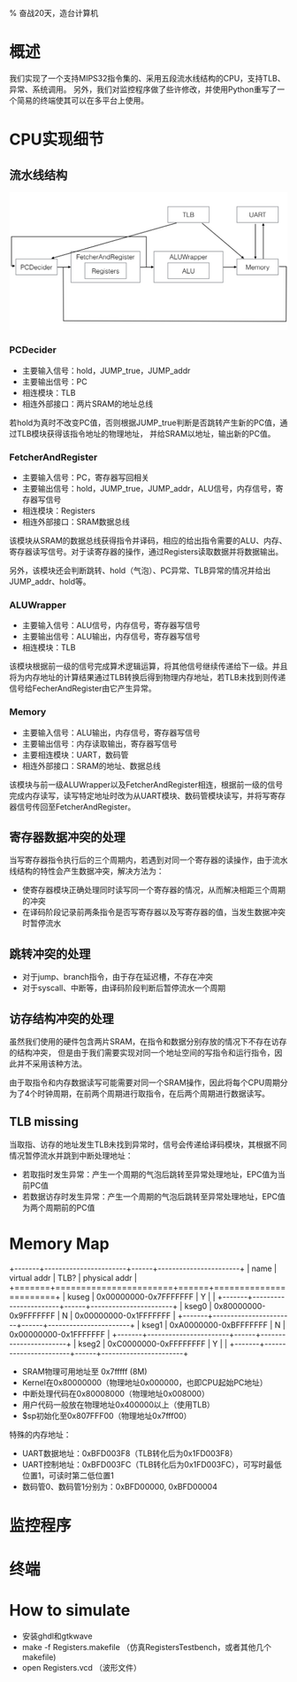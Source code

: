 % 奋战20天，造台计算机

# 概述

我们实现了一个支持MIPS32指令集的、采用五段流水线结构的CPU，支持TLB、异常、系统调用。
另外，我们对监控程序做了些许修改，并使用Python重写了一个简易的终端使其可以在多平台上使用。

# CPU实现细节

## 流水线结构

![](images/arch.jpg)

### PCDecider

- 主要输入信号：hold，JUMP_true，JUMP_addr
- 主要输出信号：PC
- 相连模块：TLB
- 相连外部接口：两片SRAM的地址总线

若hold为真时不改变PC值，否则根据JUMP_true判断是否跳转产生新的PC值，通过TLB模块获得该指令地址的物理地址，
并给SRAM以地址，输出新的PC值。

### FetcherAndRegister

- 主要输入信号：PC，寄存器写回相关
- 主要输出信号：hold，JUMP_true，JUMP_addr，ALU信号，内存信号，寄存器写信号
- 相连模块：Registers
- 相连外部接口：SRAM数据总线

该模块从SRAM的数据总线获得指令并译码，相应的给出指令需要的ALU、内存、寄存器读写信号。对于读寄存器的操作，通过Registers读取数据并将数据输出。

另外，该模块还会判断跳转、hold（气泡）、PC异常、TLB异常的情况并给出JUMP_addr、hold等。

### ALUWrapper

- 主要输入信号：ALU信号，内存信号，寄存器写信号
- 主要输出信号：ALU输出，内存信号，寄存器写信号
- 相连模块：TLB

该模块根据前一级的信号完成算术逻辑运算，将其他信号继续传递给下一级。并且将为内存地址的计算结果通过TLB转换后得到物理内存地址，若TLB未找到则传递信号给FecherAndRegister由它产生异常。

### Memory

- 主要输入信号：ALU输出，内存信号，寄存器写信号
- 主要输出信号：内存读取输出，寄存器写信号
- 主要相连模块：UART，数码管
- 相连外部接口：SRAM的地址、数据总线

该模块与前一级ALUWrapper以及FetcherAndRegister相连，根据前一级的信号完成内存读写，读写特定地址时改为从UART模块、数码管模块读写，并将写寄存器信号传回至FetcherAndRegister。

## 寄存器数据冲突的处理

当写寄存器指令执行后的三个周期内，若遇到对同一个寄存器的读操作，由于流水线结构的特性会产生数据冲突，解决方法为：

- 使寄存器模块正确处理同时读写同一个寄存器的情况，从而解决相距三个周期的冲突
- 在译码阶段记录前两条指令是否写寄存器以及写寄存器的值，当发生数据冲突时暂停流水

## 跳转冲突的处理

- 对于jump、branch指令，由于存在延迟槽，不存在冲突
- 对于syscall、中断等，由译码阶段判断后暂停流水一个周期

## 访存结构冲突的处理

虽然我们使用的硬件包含两片SRAM，在指令和数据分别存放的情况下不存在访存的结构冲突，
但是由于我们需要实现对同一个地址空间的写指令和运行指令，因此并不采用该种方法。

由于取指令和内存数据读写可能需要对同一个SRAM操作，因此将每个CPU周期分为了4个时钟周期，在前两个周期进行取指令，在后两个周期进行数据读写。

## TLB missing

当取指、访存的地址发生TLB未找到异常时，信号会传递给译码模块，其根据不同情况暂停流水并跳到中断处理地址：

- 若取指时发生异常：产生一个周期的气泡后跳转至异常处理地址，EPC值为当前PC值
- 若数据访存时发生异常：产生一个周期的气泡后跳转至异常处理地址，EPC值为两个周期前的PC值

# Memory Map

+-------+-----------------------+------+-----------------------+
|  name |      virtual addr     | TLB? |     physical addr     |
+=======+=======================+======+=======================+
| kuseg | 0x00000000-0x7FFFFFFF | Y    |                       |
+-------+-----------------------+------+-----------------------+
| kseg0 | 0x80000000-0x9FFFFFFF | N    | 0x00000000-0x1FFFFFFF |
+-------+-----------------------+------+-----------------------+
| kseg1 | 0xA0000000-0xBFFFFFFF | N    | 0x00000000-0x1FFFFFFF |
+-------+-----------------------+------+-----------------------+
| kseg2 | 0xC0000000-0xFFFFFFFF | Y    |                       |
+-------+-----------------------+------+-----------------------+

- SRAM物理可用地址至 0x7fffff (8M)
- Kernel在0x80000000（物理地址0x000000，也即CPU起始PC地址）
- 中断处理代码在0x80008000（物理地址0x008000）
- 用户代码一般放在物理地址0x400000以上（使用TLB）
- $sp初始化至0x807FFF00（物理地址0x7fff00）

特殊的内存地址：

- UART数据地址：0xBFD003F8（TLB转化后为0x1FD003F8）
- UART控制地址：0xBFD003FC（TLB转化后为0x1FD003FC），可写时最低位置1，可读时第二低位置1
- 数码管0、数码管1分别为：0xBFD00000, 0xBFD00004

# 监控程序

# 终端

# How to simulate

- 安装ghdl和gtkwave
- make -f Registers.makefile （仿真RegistersTestbench，或者其他几个makefile)
- open Registers.vcd （波形文件）